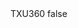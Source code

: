 <?xml version="1.0" encoding="UTF-8"?>
<CustomMetadata xmlns="http://soap.sforce.com/2006/04/metadata">
    <label>TXU360</label>
    <protected>false</protected>
</CustomMetadata>
